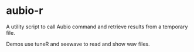 aubio-r
=======

A utility script to call Aubio command and retrieve results from a temporary file.

Demos use tuneR and seewave to read and show wav files.

